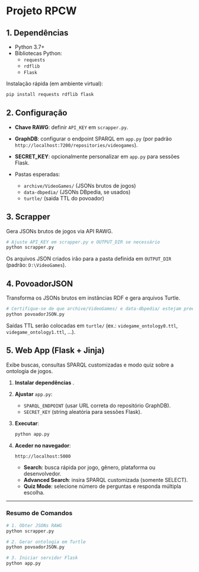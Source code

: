 # Projeto RPCW

## 1. Dependências

- Python 3.7+  
- Bibliotecas Python:
  - `requests`
  - `rdflib`
  - `Flask`

Instalação rápida (em ambiente virtual):
```bash
pip install requests rdflib flask
````

## 2. Configuração

* **Chave RAWG**: definir `API_KEY` em `scrapper.py`.
* **GraphDB**: configurar o endpoint SPARQL em `app.py` (por padrão `http://localhost:7200/repositories/videogames`).
* **SECRET\_KEY**: opcionalmente personalizar em `app.py` para sessões Flask.
* Pastas esperadas:

  * `archive/VideoGames/` (JSONs brutos de jogos)
  * `data-dbpedia/` (JSONs DBpedia, se usados)
  * `turtle/` (saida TTL do povoador)

## 3. Scrapper

Gera JSONs brutos de jogos via API RAWG.

```bash
# Ajuste API_KEY em scrapper.py e OUTPUT_DIR se necessário
python scrapper.py
```

Os arquivos JSON criados irão para a pasta definida em `OUTPUT_DIR` (padrão: `D:\VideoGames`).

## 4. PovoadorJSON

Transforma os JSONs brutos em instâncias RDF e gera arquivos Turtle.

```bash
# Certifique-se de que archive/VideoGames/ e data-dbpedia/ estejam preenchidos
python povoadorJSON.py
```

Saídas TTL serão colocadas em `turtle/` (ex.: `videgame_ontology0.ttl`, `videgame_ontology1.ttl`, …).

## 5. Web App (Flask + Jinja)

Exibe buscas, consultas SPARQL customizadas e modo quiz sobre a ontologia de jogos.

1. **Instalar dependências** .
2. **Ajustar** `app.py`:

   * `SPARQL_ENDPOINT` (usar URL correta do repositório GraphDB).
   * `SECRET_KEY` (string aleatória para sessões Flask).
3. **Executar**:

   ```bash
   python app.py
   ```
4. **Aceder no navegador**:

   ```
   http://localhost:5000
   ```

   - **Search**: busca rápida por jogo, gênero, plataforma ou desenvolvedor.
   - **Advanced Search**: insira SPARQL customizada (somente SELECT).
   - **Quiz Mode**: selecione número de perguntas e responda múltipla escolha.

---

### Resumo de Comandos

```bash
# 1. Obter JSONs RAWG
python scrapper.py

# 2. Gerar ontologia em Turtle
python povoadorJSON.py

# 3. Iniciar servidor Flask
python app.py
```


